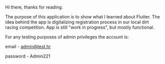 Hi there, thanks for reading.

The purpose of this application is to show what I learned about Flutter. 
The idea behind the app is digitalizing registration process in our local dirt racing competition.
App is still "work in progress", but mostly functional.

For any testing purposes of admin privileges the account is: 

email - admin@test.hr

password - Admin221
